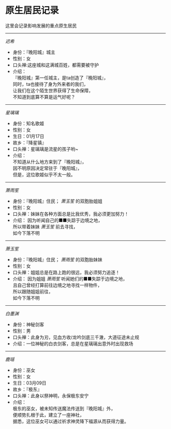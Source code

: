 # 原生居民记录

这里会记录影响发展的重点原生居民

* * *

*迟希*

* 身份：『晚阳城』城主
* 性别：女
* 口头禅:这座城和这满城百姓，都需要被守护
* 介绍：  
『晚阳城』第一任城主，是ta创造了『晚阳城』，  
同时，ta也接待了身为外来者的我们，  
让我们在这个陌生世界获得了生命保障，  
不知道到底算不算是运气好呢？

* * *

*星璃璃*

* 身份：知名歌姬
* 性别：女
* 生日：01月17日
* 故乡：『降星镇』
* 口头禅：星璃璃是流星的孩子哟~
* 介绍：  
不知道从什么地方来到了『晚阳城』，  
因不明原因决定常驻于『晚阳城』，  
但是，这位歌姬似乎不太一般。

* * *

*萧雨笙*

* 身份：『晚阳城』住民； *萧玉笙* 的双胞胎姐姐
* 性别：女
* 口头禅：妹妹在各种方面总是比我优秀，我必须更加努力！
* 介绍：
因为听闻自己的■■失踪于边境之地，  
所以带着妹妹 *萧玉笙* 前去寻找，  
如今下落不明

* * *

*萧玉笙*

* 身份：『晚阳城』住民； *萧雨笙* 的双胞胎妹妹
* 性别：女
* 口头禅：姐姐总是在路上跑的很远，我必须努力追逐！
* 介绍：
因为姐姐 *萧雨笙* 听闻她们的■■失踪于边境之地，  
且自己曾经打算前往边境之地寻找一样物件，  
所以跟随姐姐前往，  
如今下落不明

* * *

*白墨渊*

* 身份：神秘剑客
* 性别：男
* 口头禅：此身为刃，见血方收/龙吟剑底三千澈，大道征途未止规
* 介绍：一位神秘的白衣剑客，总是在星璃璃出意外时出现救场

* * *

*鹿瑶*

* 身份：巫女
* 性别：女
* 生日：03月09日
* 故乡：『极东』
* 口头禅：此身以祭神明，永保极东安宁
* 介绍：  
极东的巫女，被未知传送魔法传送到『晚阳城』外，  
便顺势扎根于此，建立了一座神社，  
据悉，这位巫女可以通过祈求神灵降下福源从而获得力量。

